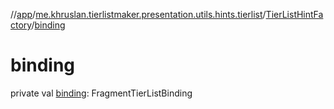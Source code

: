 //[app](../../../index.md)/[me.khruslan.tierlistmaker.presentation.utils.hints.tierlist](../index.md)/[TierListHintFactory](index.md)/[binding](binding.md)

# binding

private val [binding](binding.md): FragmentTierListBinding
